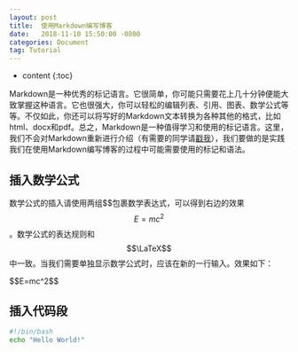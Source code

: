 ```yaml
---
layout: post
title:  使用Markdown编写博客
date:   2018-11-10 15:50:00 -0800
categories: Document
tag: Tutorial
---
```


* content
{:toc}


Markdown是一种优秀的标记语言。它很简单，你可能只需要花上几十分钟便能大致掌握这种语言。它也很强大，你可以轻松的编辑列表、引用、图表、数学公式等等。不仅如此，你还可以将写好的Markdown文本转换为各种其他的格式，比如html、docx和pdf。总之，Markdown是一种值得学习和使用的标记语言。这里，我们不会对Markdown重新进行介绍（有需要的同学请[戳我](https://en.wikipedia.org/wiki/Markdown)），我们要做的是实践我们在使用Markdown编写博客的过程中可能需要使用的标记和语法。

## 插入数学公式

数学公式的插入请使用两组\$\$包裹数学表达式，可以得到右边的效果$$E=mc^2$$。数学公式的表达规则和$$\LaTeX$$中一致。当我们需要单独显示数学公式时，应该在新的一行输入。效果如下：

\$\$E=mc^2\$\$

## 插入代码段

```bash
#!/bin/bash
echo "Hello World!"
```





